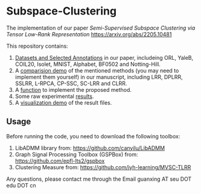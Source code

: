 # Subspace-Clustering
The implementation of our paper *Semi-Supervised Subspace Clustering via Tensor Low-Rank Representation*
https://arxiv.org/abs/2205.10481

This repository contains:

1. [Datasets and Selected Annotations](data) in our paper, includeing ORL, YaleB, COIL20, Isolet, MNIST, Alphabet, BF0502 and Notting-Hill.
2. A [comparision demo](demo_parallel.m) of the mentioned methods (you may need to implement them yourself) in our manuscript, including LRR, DPLRR, SSLRR, L-RPCA, CP-SSC, SC-LRR and CLRR.
3. A [function](tlrr_tnn_new.m) to implement the proposed method.
4. Some raw experimental [results](result).
5. A [visualization demo](Visualization_demo_parallel.m) of the result files.

## Usage

Before running the code, you need to download the following toolbox:
1. LibADMM library from: https://github.com/canyilu/LibADMM
2. Graph Signal Processing Toolbox (GSPBox) from: https://github.com/epfl-lts2/gspbox
3. Clustering Measure from: https://github.com/jyh-learning/MVSC-TLRR

Any questions, please contact me through the Email guanxing AT seu DOT edu DOT cn

